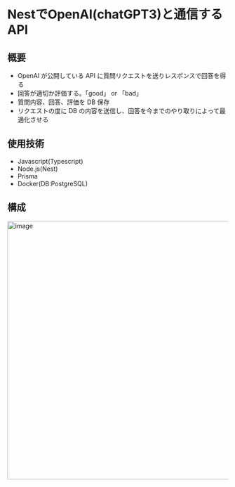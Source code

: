 # NestでOpenAI(chatGPT3)と通信する API

## 概要
- OpenAI が公開している API に質問リクエストを送りレスポンスで回答を得る
- 回答が適切か評価する。「good」 or 「bad」
- 質問内容、回答、評価を DB 保存
- リクエストの度に DB の内容を送信し、回答を今までのやり取りによって最適化させる

## 使用技術

- Javascript(Typescript)
- Node.js(Nest)
- Prisma
- Docker(DB:PostgreSQL)

## 構成

<img width="588" alt="image" src="https://github.com/naitoyuma7110/OpenAI-API/assets/128150297/121229b4-8502-4f25-b1d1-8f883457ef2e">
